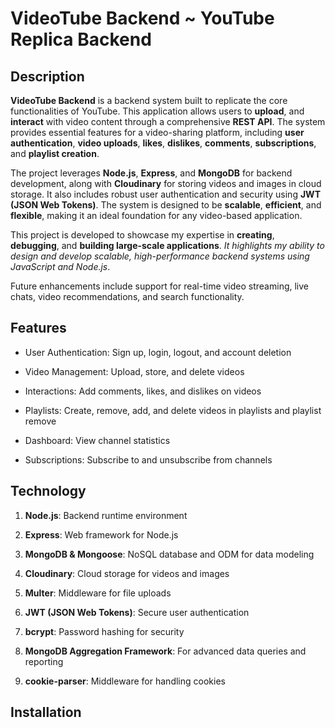 # VideoTube Backend ~ YouTube Replica Backend

## Description

**VideoTube Backend** is a backend system built to replicate the core functionalities of YouTube. This application allows users to **upload**, and **interact** with video content through a comprehensive **REST API**. The system provides essential features for a video-sharing platform, including **user authentication**, **video uploads**, **likes**, **dislikes**, **comments**, **subscriptions**, and **playlist creation**.

The project leverages **Node.js**, **Express**, and **MongoDB** for backend development, along with **Cloudinary** for storing videos and images in cloud storage. It also includes robust user authentication and security using **JWT** **(JSON Web Tokens)**. The system is designed to be **scalable**, **efficient**, and **flexible**, making it an ideal foundation for any video-based application.

This project is developed to showcase my expertise in **creating**, **debugging**, and **building large-scale applications**. _It highlights my ability to design and develop scalable, high-performance backend systems using JavaScript and Node.js_.

Future enhancements include support for real-time video streaming, live chats, video recommendations, and search functionality.

## Features

- User Authentication: Sign up, login, logout, and account deletion

- Video Management: Upload, store, and delete videos
- Interactions: Add comments, likes, and dislikes on videos
- Playlists: Create, remove, add, and delete videos in playlists and playlist remove
- Dashboard: View channel statistics
- Subscriptions: Subscribe to and unsubscribe from channels

## Technology

1. **Node.js**: Backend runtime environment

2. **Express**: Web framework for Node.js
3. **MongoDB & Mongoose**: NoSQL database and ODM for data modeling
4. **Cloudinary**: Cloud storage for videos and images
5. **Multer**: Middleware for file uploads
6. **JWT (JSON Web Tokens)**: Secure user authentication
7. **bcrypt**: Password hashing for security
8. **MongoDB Aggregation Framework**: For advanced data queries and reporting
9. **cookie-parser**: Middleware for handling cookies

## Installation
